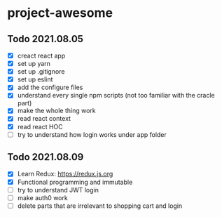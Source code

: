 # project-awesome

## Todo 2021.08.05
- [X] creact react app
- [X] set up yarn
- [X] set up .gitignore
- [X] set up eslint
- [X] add the configure files
- [X] understand every single npm scripts (not too familiar with the cracle part)
- [X] make the whole thing work
- [X] read react context
- [X] read react HOC
- [ ] try to understand how login works under app folder

## Todo 2021.08.09
- [X] Learn Redux: https://redux.js.org
- [X] Functional programming and immutable
- [ ] try to understand JWT login
- [ ] make auth0 work
- [ ] delete parts that are irrelevant to shopping cart and login
